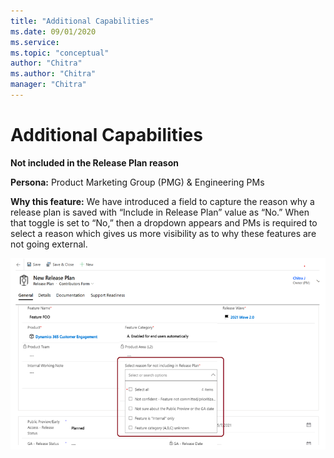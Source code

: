 ```yaml
---
title: "Additional Capabilities"
ms.date: 09/01/2020
ms.service: 
ms.topic: "conceptual"
author: "Chitra"
ms.author: "Chitra"
manager: "Chitra"
---
```



# Additional Capabilities

 **Not included in the Release Plan reason**

**Persona:** Product Marketing Group (PMG) & Engineering PMs


**Why this feature:**
We have introduced a field to capture the reason why a release plan is saved with “Include in Release Plan” value as “No.” When that toggle is set to “No,” then a dropdown appears and PMs is required to select a reason which gives us more visibility as to why these features are not going external. 


![Step two](media/Image5.png "Step two")
